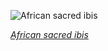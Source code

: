 
![African sacred ibis](https://upload.wikimedia.org/wikipedia/commons/thumb/7/7e/Sacred_ibis_%28Threskiornis_aethiopicus%29.jpg/525px-Sacred_ibis_%28Threskiornis_aethiopicus%29.jpg)

*[African sacred ibis](https://wikipedia.org/wiki/File:Sacred_ibis_(Threskiornis_aethiopicus).jpg)*
